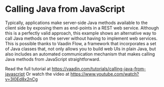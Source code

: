 # Calling Java from JavaScript

Typically, applications make server-side Java methods available to the client side by exposing them as end-points in a REST web service. Although this is a perfectly valid approach, this example shows an alternative way to call Java methods on the server without having to implement web services. This is possible thanks to Vaadin Flow, a framework that incorporates a set of Java classes that, not only allows you to build web UIs in plain Java, but also includes an automated communication mechanism that makes calling Java methods from JavaScript straightforward.

Read the full tutorial at https://vaadin.com/tutorials/calling-java-from-javascript
Or watch the video at https://www.youtube.com/watch?v=3l0Ed8x2nCg
